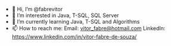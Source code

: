 - 👋 Hi, I’m @fabrevitor
- 👀 I’m interested in Java, T-SQL, SQL Server
- 🌱 I’m currently learning Java, T-SQL and Algorithms
- 📫 How to reach me:
Email: vitor_fabre@hotmail.com
LinkedIn: https://www.linkedin.com/in/vitor-fabre-de-souza/
